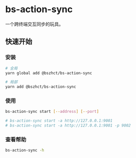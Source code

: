 # bs-action-sync

一个跨终端交互同步的玩具。


## 快速开始

### 安装

```bash
# 全局
yarn global add @bszhct/bs-action-sync

# 局部
yarn add @bszhct/bs-action-sync
```

### 使用

```bash
bs-action-sync start [--address] [--port]

# bs-action-sync start -a http://127.0.0.1:9001
# bs-action-sync start -a http://127.0.0.1:9001 -p 9002
```

### 查看帮助

```bash
bs-action-sync -h
```
